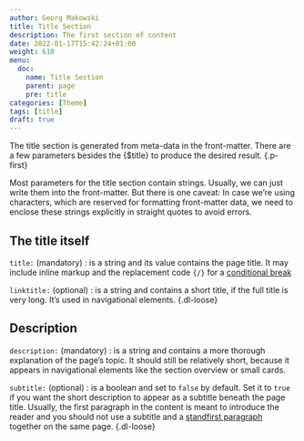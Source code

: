 ```yaml
---
author: Georg Makowski
title: Title Section
description: The first section of content 
date: 2022-01-17T15:42:24+01:00 
weight: 610
menu:
  doc:
    name: Title Section
    parent: page
    pre: title
categories: [Theme]
tags: [title]
draft: true
---
```


The title section is generated from meta-data in the front-matter. There are a few parameters besides the {$title} to produce the desired result.
{.p-first}
<!--more-->

Most parameters for the title section contain strings. Usually, we can just write them into the front-matter. But there is one caveat: In case we’re using characters, which are reserved for formatting front-matter data, we need to enclose these strings explicitly in straight quotes to avoid errors.

## The title itself

`title:` (mandatory)
: is a string and its value contains the page title. It may include inline markup and the replacement code `{‍/}` for a [conditional break]() 

`linktitle:` (optional)
: is a string and contains a short title, if the full title is very long. It’s used in navigational elements.
{.dl-loose}

## Description

`description:` (mandatory)
: is a string and contains a more thorough explanation of the page’s topic. It should still be relatively short, because it appears in navigational elements like the section overview or small cards.

`subtitle:` (optional)
: is a boolean and set to `false` by default. Set it to `true` if you want the short description to appear as a subtitle beneath the page title. Usually, the first paragraph in the content is meant to introduce the reader and you should not use a subtitle and a [standfirst paragraph](standfirst) together on the same page.
{.dl-loose}